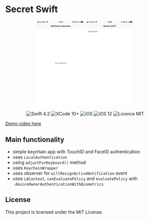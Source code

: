 #  Secret Swift

<div align = "center">
<img src="/screens/1.jpeg" width="30%">     
<img src="/screens/2.jpeg" width="30%">     
</div>

<p align="center">
<img src="https://img.shields.io/badge/Swift-4.2-orange.svg" alt="Swift 4.2"/>
<img src="https://img.shields.io/badge/Xcode-10%2B-brightgreen.svg" alt="XCode 10+"/>
<img src="https://img.shields.io/badge/platform-iOS-green.svg" alt="iOS"/>
<img src="https://img.shields.io/badge/iOS-12%2B-brightgreen.svg" alt="iOS 12"/>
<img src="https://img.shields.io/badge/licence-MIT-lightgray.svg" alt="Licence MIT"/>
</p>

[Demo video here](https://youtu.be/rG4LznpiASM)

## Main functionality
* simple keychain app with TouchID and FaceID authentication
* uses `LocalAuthentication`
* using `adjustForKeyboard()` method
* uses `KeychainWrapper`
* uses observer for `willResignActiveNotification` event
* uses `LAContext`, `canEvaluatePolicy` and `evaluatePolicy` with `.deviceOwnerAuthenticationWithBiometrics`

## License

This project is licensed under the MIT License.